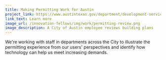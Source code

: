 ```yaml
---
title: Making Permitting Work for Austin
project_link: https://www.austintexas.gov/department/development-services
link_text: Learn more
image_url: /innovation-fellows/img/work/permitting-review.png
image_description: A City of Austin employee reviews building plans
---
```


We're working with staff in departments across the City to illustrate the permitting experience from our users' perspectives and identify how technology can help us meet increasing demands. 